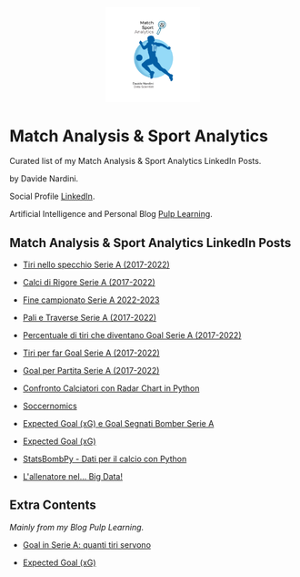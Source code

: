 <p align="center" width="100%">
    <img width="33%" src="https://github.com/dnardini16/MatchAnalysisLinkedinPost/blob/main/sport_logo.png"> 
</p>


# Match Analysis & Sport Analytics

Curated list of my Match Analysis & Sport Analytics LinkedIn Posts.

by Davide Nardini.

Social Profile [LinkedIn](https://www.linkedin.com/in/davide-nardini).

Artificial Intelligence and Personal Blog [Pulp Learning](https://pulplearning.altervista.org).

## Match Analysis & Sport Analytics LinkedIn Posts

* [Tiri nello specchio Serie A (2017-2022)](https://www.linkedin.com/posts/davide-nardini_calcio-seriea-stats-activity-7072097348503449600-X5uk)

* [Calci di Rigore Serie A (2017-2022)](https://www.linkedin.com/posts/davide-nardini_calcio-stats-seriea-activity-7071742547181617152-X2Rp)

* [Fine campionato Serie A 2022-2023](https://www.linkedin.com/posts/davide-nardini_calcio-data-stats-activity-7071384067404873728-mBJo)

* [Pali e Traverse Serie A (2017-2022)](https://www.linkedin.com/posts/davide-nardini_stats-calcio-matchanaltsis-activity-7069932142570463234-6lgC)

* [Percentuale di tiri che diventano Goal Serie A (2017-2022)](https://www.linkedin.com/posts/davide-nardini_seriea-matchanalysis-sportanalytics-activity-7069568196873207809-ci29)

* [Tiri per far Goal Serie A (2017-2022)](https://www.linkedin.com/posts/davide-nardini_calcio-goal-matchanalysis-activity-7068839632909611008-D678)

* [Goal per Partita Serie A (2017-2022)](https://www.linkedin.com/posts/davide-nardini_stats-calcio-matchanalysis-activity-7067748705243734016-tlvG)

* [Confronto Calciatori con Radar Chart in Python](https://www.linkedin.com/posts/davide-nardini_python-datavisualization-football-activity-7066661123738976256-DuHl)

* [Soccernomics](https://www.linkedin.com/posts/davide-nardini_bigdata-dataanalysis-football-activity-7066310826298609665-eb3I)

* [Expected Goal (xG) e Goal Segnati Bomber Serie A](https://www.linkedin.com/posts/davide-nardini_expectedgoal-matchanalysis-calcio-activity-7065213113775570944-7yVo)

* [Expected Goal (xG)](https://www.linkedin.com/pulse/expected-goal-xg-davide-nardini)

* [StatsBombPy - Dati per il calcio con Python](https://www.linkedin.com/posts/davide-nardini_datascience-analytics-python-activity-7064134441496944640-8v9x)

* [L'allenatore nel... Big Data!](https://www.linkedin.com/posts/davide-nardini_datascience-machinelearning-football-activity-7063770313381003264-YzOO)

## Extra Contents

*Mainly from my Blog Pulp Learning.*

* [Goal in Serie A: quanti tiri servono](https://pulplearning.altervista.org/goal-in-serie-a-quanti-tiri-servono/)

* [Expected Goal (xG)](https://pulplearning.altervista.org/expected-goal-xg/)